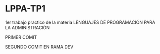 # LPPA-TP1
1er trabajo practico de la materia LENGUAJES DE PROGRAMACIÓN PARA LA ADMINISTRACIÓN

PRIMER COMIT


SEGUNDO COMIT EN RAMA DEV